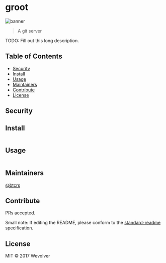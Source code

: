 # groot

![banner]()


> A git server

TODO: Fill out this long description.

## Table of Contents

- [Security](#security)
- [Install](#install)
- [Usage](#usage)
- [Maintainers](#maintainers)
- [Contribute](#contribute)
- [License](#license)

## Security

## Install

```
```

## Usage

```
```

## Maintainers

[@btcrs](https://github.com/btcrs)

## Contribute

PRs accepted.

Small note: If editing the README, please conform to the [standard-readme](https://github.com/RichardLitt/standard-readme) specification.

## License

MIT © 2017 Wevolver
